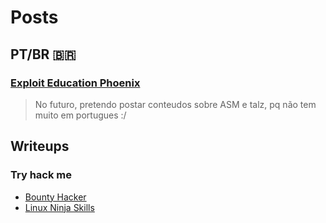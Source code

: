 # Posts
## PT/BR 🇧🇷
### [Exploit Education Phoenix](https://github.com/0xturazzi/Writeups/tree/master/ExploitEducation-Phoenix-PT-BR-%20%F0%9F%87%A7%F0%9F%87%B7)
> No futuro, pretendo postar conteudos sobre ASM e talz, pq não tem muito em portugues :/

## Writeups
### Try hack me
- [Bounty Hacker](https://github.com/0xturazzi/Writeups/blob/master/TryHackMe/Bounty%20Hacker)
- [Linux Ninja Skills](https://github.com/0xturazzi/Writeups/blob/master/TryHackMe/Linux%20Ninja%20Skills)
